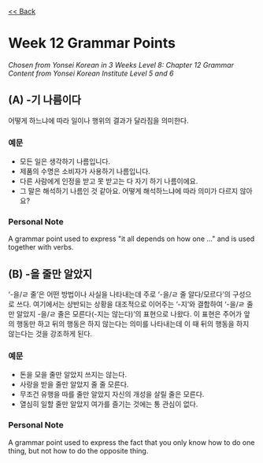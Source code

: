 [<< Back](index.md)

# Week 12 Grammar Points
*Chosen from Yonsei Korean in 3 Weeks Level 8: Chapter 12 Grammar*  
*Content from Yonsei Korean Institute Level 5 and 6*

## (A) -기 나름이다
어떻게 하느냐에 따라 일이나 행위의 결과가 달라짐을 의미한다.

### 예문
- 모든 일은 생각하기 나름입니다.
- 제품의 수명은 소비자가 사용하기 나름입니다.
- 다른 사람에게 인정을 받고 못 받고는 다 자기 하기 나름이에요.
- 그 말은 해석하기 나름인 것 같아요. 어떻게 해석하느냐에 따라 의미가 다르지 않아요?

### Personal Note
A grammar point used to express "it all depends on how one ..." and is used together with verbs.

## (B) -을 줄만 알았지
‘-을/ㄹ 줄’은 어떤 방법이나 사실을 나타내는데 주로 ‘-을/ㄹ 줄 알다/모르다’의 구성으로 쓰다. 여기에서는 상반되는 상황을 대조적으로 이어주는 ‘-지’와 결합하여 ‘-을/ㄹ 줄만 알았지 -을/ㄹ 줄은 모른다(-지는 않는다)’의 표현으로 나왔다. 이 표현은 주어가 앞의 행동만 하고 뒤의 행동은 하지 않는다는 의미를 나타내는데 이 때 뒤의 행동을 하지 않는다는 것을 강조하게 된다.

### 예문
- 돈을 모을 줄만 알았지 쓰지는 않는다.
- 사랑을 받을 줄만 알았지 줄 줄 모른다.
- 무조건 유행을 따를 줄만 알았지 자신의 개성을 살릴 줄은 모른다.
- 열심히 일할 줄만 알았지 여가를 즐기는 것에는 통 관심이 없다.

### Personal Note
A grammar point used to express the fact that you only know how to do one thing, but not how to do the opposite thing.
